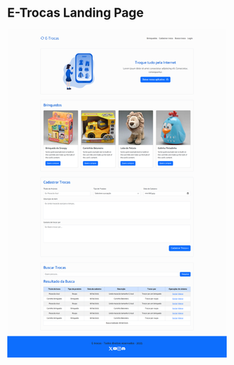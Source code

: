 ﻿# E-Trocas Landing Page
![Preview Image](https://raw.githubusercontent.com/Wgclassen/E-Trocas_html-css-bootstrap/refs/heads/main/preview.png)
